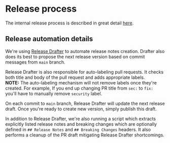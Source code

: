 # Release process

The internal release process is described in great detail
[here](http://go/sdk-release).

## Release automation details

We're using [Release Drafter](https://github.com/release-drafter/release-drafter)
to automate release notes creation. Drafter also does its best to propose
the next release version based on commit messages from `main` branch.

Release Drafter is also responsible for auto-labeling pull requests.
It checks both title and body of the pull request and adds appropriate labels. \
**NOTE:** The auto-labeling mechanism will not remove labels once they're
created. For example, If you end up changing PR title from `sec:` to `fix:`
you'll have to manually remove `security` label.

On each commit to `main` branch, Release Drafter will update the next release
draft. Once you're ready to create new version, simply publish this draft.

In addition to Release Drafter, we're also running a script which extracts
explicitly listed release notes and breaking changes which are optionally
defined in `## Release Notes` and `## Breaking Changes` headers.
It also performs a cleanup of the PR draft mitigating Release Drafter
shortcomings.
